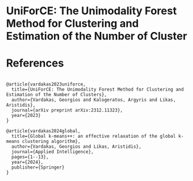 # UniForCE: The Unimodality Forest Method for Clustering and Estimation of the Number of Cluster


# References
```

@article{vardakas2023uniforce,
  title={UniForCE: The Unimodality Forest Method for Clustering and Estimation of the Number of Clusters},
  author={Vardakas, Georgios and Kalogeratos, Argyris and Likas, Aristidis},
  journal={arXiv preprint arXiv:2312.11323},
  year={2023}
}

@article{vardakas2024global,
  title={Global k-means++: an effective relaxation of the global k-means clustering algorithm},
  author={Vardakas, Georgios and Likas, Aristidis},
  journal={Applied Intelligence},
  pages={1--13},
  year={2024},
  publisher={Springer}
}
```
